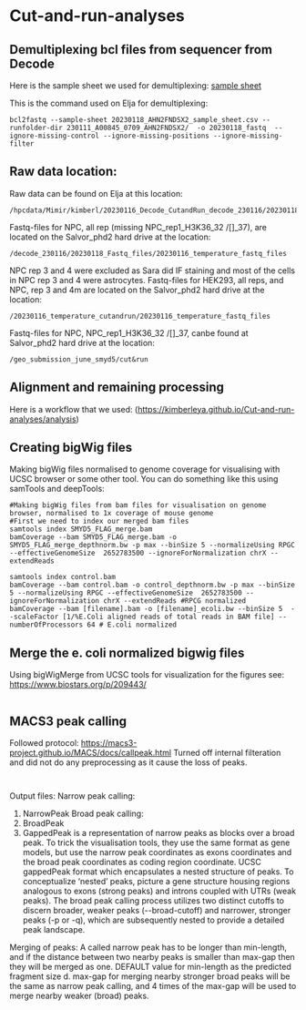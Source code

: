 # Cut-and-run-analyses

## Demultiplexing bcl files from sequencer from Decode

Here is the sample sheet we used for demultiplexing: [sample sheet](20230118_AHN2FNDSX2_sample_sheet.csv)

This is the command used on Elja for demultiplexing:
```
bcl2fastq --sample-sheet 20230118_AHN2FNDSX2_sample_sheet.csv --runfolder-dir 230111_A00845_0709_AHN2FNDSX2/  -o 20230118_fastq  --ignore-missing-control --ignore-missing-positions --ignore-missing-filter
```
## Raw data location:

Raw data can be found on Elja at this location:
```
/hpcdata/Mimir/kimberl/20230116_Decode_CutandRun_decode_230116/20230118_fastq/20230116_temperature_cutandrun
```
Fastq-files for NPC, all rep (missing NPC_rep1_H3K36_32 /[]_37), are located on the Salvor_phd2 hard drive at the location:
```
/decode_230116/20230118_Fastq_files/20230116_temperature_fastq_files
```
NPC rep 3 and 4 were excluded as Sara did IF staining and most of the cells in NPC rep 3 and 4 were astrocytes. Fastq-files for HEK293, all reps, and NPC, rep 3 and 4m are located on the Salvor_phd2 hard drive at the location:
```
/20230116_temperature_cutandrun/20230116_temperature_fastq_files
```
Fastq-files for NPC, NPC_rep1_H3K36_32 /[]_37, canbe found at Salvor_phd2 hard drive at the location:
```
/geo_submission_june_smyd5/cut&run
```

## Alignment and remaining processing

Here is a workflow that we used: 
(https://kimberleya.github.io/Cut-and-run-analyses/analysis)

## Creating bigWig files 

Making bigWig files normalised to genome coverage for visualising with UCSC browser or some other tool. You can do something like this using samTools and deepTools:

```
#Making bigWig files from bam files for visualisation on genome browser, normalised to 1x coverage of mouse genome
#First we need to index our merged bam files
samtools index SMYD5_FLAG_merge.bam
bamCoverage --bam SMYD5_FLAG_merge.bam -o SMYD5_FLAG_merge_depthnorm.bw -p max --binSize 5 --normalizeUsing RPGC --effectiveGenomeSize  2652783500 --ignoreForNormalization chrX --extendReads

samtools index control.bam
bamCoverage --bam control.bam -o control_depthnorm.bw -p max --binSize 5 --normalizeUsing RPGC --effectiveGenomeSize  2652783500 --ignoreForNormalization chrX --extendReads #RPCG normalized
bamCoverage --bam [filename].bam -o [filename]_ecoli.bw --binSize 5  --scaleFactor [1/%E.Coli aligned reads of total reads in BAM file] --numberOfProcessors 64 # E.coli normalized
```
## Merge the e. coli normalized bigwig files 
Using bigWigMerge from UCSC tools for visualization for the figures 
see: https://www.biostars.org/p/209443/
```
```

## MACS3 peak calling
Followed protocol: https://macs3-project.github.io/MACS/docs/callpeak.html
Turned off internal filteration and did not do any preprocessing as it cause the loss of peaks.
```


```
Output files: 
Narrow peak calling:
1) NarrowPeak
Broad peak calling: 
1) BroadPeak 
2)  GappedPeak is a representation of narrow peaks as blocks over a broad peak. To trick the visualisation tools, they use the same format as gene models, but use the narrow peak coordinates as exons coordinates and the broad peak coordinates as coding region coordinate. UCSC gappedPeak format which encapsulates a nested structure of peaks. To conceptualize ‘nested’ peaks, picture a gene structure housing regions analogous to exons (strong peaks) and introns coupled with UTRs (weak peaks). The broad peak calling process utilizes two distinct cutoffs to discern broader, weaker peaks (--broad-cutoff) and narrower, stronger peaks (-p or -q), which are subsequently nested to provide a detailed peak landscape. 

Merging of peaks:
A called narrow peak has to be longer than min-length, and if the distance between two nearby peaks is smaller than max-gap then they will be merged as one. DEFAULT value for min-length as the predicted fragment size d. max-gap for merging nearby stronger broad peaks will be the same as narrow peak calling, and 4 times of the max-gap will be used to merge nearby weaker (broad) peaks.
